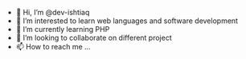 - 👋 Hi, I’m @dev-ishtiaq
- 👀 I’m interested to learn web languages and software development
- 🌱 I’m currently learning PHP
- 💞️ I’m looking to collaborate on different project 
- 📫 How to reach me ...

<!---
dev-ishtiaq/dev-ishtiaq is a ✨ special ✨ repository because its `README.md` (this file) appears on your GitHub profile.
You can click the Preview link to take a look at your changes.
--->
